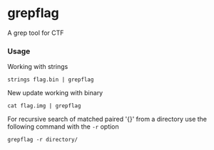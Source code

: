 # grepflag
A grep tool for CTF

### Usage

Working with strings
```
strings flag.bin | grepflag
```

New update working with binary
```
cat flag.img | grepflag
```

For recursive search of matched paired '{}' from a directory use the following command with the `-r` option
```
grepflag -r directory/
```
